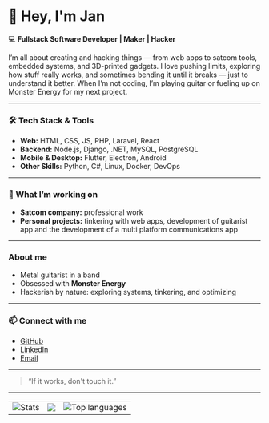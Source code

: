 # 👋 Hey, I'm Jan

💻 **Fullstack Software Developer | Maker | Hacker**  

I’m all about creating and hacking things — from web apps to satcom tools, embedded systems, and 3D-printed gadgets.
I love pushing limits, exploring how stuff really works, and sometimes bending it until it breaks — just to understand it better.
When I’m not coding, I’m playing guitar or fueling up on Monster Energy for my next project.

---

### 🛠 Tech Stack & Tools
- **Web:** HTML, CSS, JS, PHP, Laravel, React  
- **Backend:** Node.js, Django, .NET, MySQL, PostgreSQL  
- **Mobile & Desktop:** Flutter, Electron, Android  
- **Other Skills:** Python, C#, Linux, Docker, DevOps  

---

### 🔧 What I’m working on
- **Satcom company:** professional work  
- **Personal projects:** tinkering with web apps, development of guitarist app and the development of a multi platform communications app

---

### About me
- Metal guitarist in a band  
- Obsessed with **Monster Energy** 
- Hackerish by nature: exploring systems, tinkering, and optimizing  

---

### 📫 Connect with me
- [GitHub](https://github.com/janvanderzwan123)  
- [LinkedIn](https://nl.linkedin.com/in/jan-van-der-zwan-a2376a1b7)  
- [Email](mailto:j.vanderzwan@deboermarine.nl)  

---

> “If it works, don't touch it.”

---

<table align="center">
  <tr>
    <td><img src="https://github-readme-stats.vercel.app/api?username=janvanderzwan123&show_icons=true&bg_color=0d1117&title_color=00ff88&text_color=ffffff&icon_color=00ff88&hide_border=true&hide_rank=true&include_all_commits=true" alt="Stats" /></td>
    <td><img  src="https://streak-stats.demolab.com?user=janvanderzwan123&theme=dark&hide_border=true&border_radius=&date_format=j%20M%5B%20Y%5D&exclude_days=Sun%2CSat" /></td>
    <td><img src="https://github-readme-stats.vercel.app/api/top-langs/?username=janvanderzwan123&layout=compact&theme=dark&hide_border=true" alt="Top languages" /></td>
  </tr>
</table>
